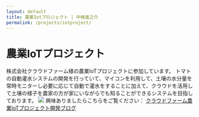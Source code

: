 ```yaml
--- 
layout: default
title: 農業Iotプロジェクト | 中根進之介
permalink: /projects/iotproject/
---
```


# 農業IoTプロジェクト

株式会社クラウドファーム様の農業IoTプロジェクトに参加しています。
トマトの自動灌水システムの開発を行っていて、マイコンを利用して、土壌の水分量を常時モニターし必要に応じて自動で灌水をすることに加えて、クラウドを活用して土壌の様子を農家の方が家にいながらでも知ることができるシステムを目指しております。
<img class="img-fluid" src="/shin.nakane.achive/images/iot.jpg">
興味ありましたらこちらをご覧ください：
[クラウドファーム農業IoTプロジェクト開発ブログ](https://tcloud-farm.github.io/agri-iot-blog/)
